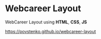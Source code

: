 # Webcareer Layout

WebCareer Layout using **HTML**, **CSS**, **JS**

https://povstenko.github.io/webcareer-layout
